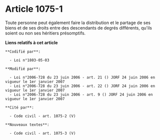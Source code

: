 # Article 1075-1

Toute personne peut également faire la distribution et le partage de ses biens et de ses droits entre des descendants de
degrés différents, qu'ils soient ou non ses héritiers présomptifs.

**Liens relatifs à cet article**

	**Codifié par**:

	  - Loi n°1803-05-03

	**Modifié par**:

	  - Loi n°2006-728 du 23 juin 2006 - art. 21 () JORF 24 juin 2006 en vigueur le 1er janvier 2007
	  - Loi n°2006-728 du 23 juin 2006 - art. 22 () JORF 24 juin 2006 en vigueur le 1er janvier 2007
	  - Loi n°2006-728 du 23 juin 2006 - art. 9 () JORF 24 juin 2006 en vigueur le 1er janvier 2007

	**Cité par**:

	  - Code civil - art. 1075-2 (V)

	**Nouveaux textes**:

	  - Code civil - art. 1075-3 (V)
